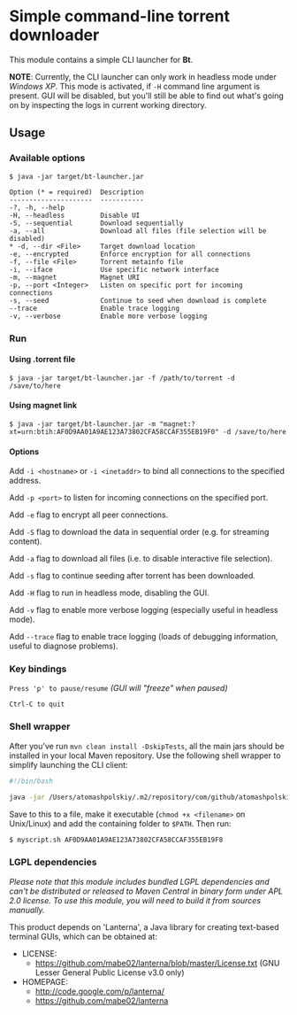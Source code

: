# Simple command-line torrent downloader

This module contains a simple CLI launcher for **Bt**.

**NOTE**: Currently, the CLI launcher can only work in headless mode under _Windows XP_. This mode is activated, if `-H` command line argument is present. GUI will be disabled, but you'll still be able to find out what's going on by inspecting the logs in current working directory.

## Usage

### Available options

```
$ java -jar target/bt-launcher.jar

Option (* = required)  Description                                     
---------------------  -----------                                     
-?, -h, --help                                                         
-H, --headless         Disable UI                                      
-S, --sequential       Download sequentially   
-a, --all              Download all files (file selection will be disabled)
* -d, --dir <File>     Target download location                        
-e, --encrypted        Enforce encryption for all connections          
-f, --file <File>      Torrent metainfo file                           
-i, --iface            Use specific network interface                  
-m, --magnet           Magnet URI                                      
-p, --port <Integer>   Listen on specific port for incoming connections
-s, --seed             Continue to seed when download is complete      
--trace                Enable trace logging                            
-v, --verbose          Enable more verbose logging  
```

### Run

#### Using .torrent file
```
$ java -jar target/bt-launcher.jar -f /path/to/torrent -d /save/to/here
```

#### Using magnet link
```
$ java -jar target/bt-launcher.jar -m "magnet:?xt=urn:btih:AF0D9AA01A9AE123A73802CFA58CCAF355EB19F0" -d /save/to/here
```

#### Options

Add `-i <hostname>` or `-i <inetaddr>` to bind all connections to the specified address.

Add `-p <port>` to listen for incoming connections on the specified port.

Add `-e` flag to encrypt all peer connections.

Add `-S` flag to download the data in sequential order (e.g. for streaming content).

Add `-a` flag to download all files (i.e. to disable interactive file selection).

Add `-s` flag to continue seeding after torrent has been downloaded.

Add `-H` flag to run in headless mode, disabling the GUI.

Add `-v` flag to enable more verbose logging (especially useful in headless mode).

Add `--trace` flag to enable trace logging (loads of debugging information, useful to diagnose problems).

### Key bindings

`Press 'p' to pause/resume` _(GUI will "freeze" when paused)_

`Ctrl-C to quit`

### Shell wrapper

After you've run `mvn clean install -DskipTests`, all the main jars should be installed in your local Maven repository. Use the following shell wrapper to simplify launching the CLI client:

```bash
#!/bin/bash

java -jar /Users/atomashpolskiy/.m2/repository/com/github/atomashpolskiy/bt-cli/1.4-SNAPSHOT/bt-cli-1.4-SNAPSHOT.jar -m "magnet:?xt=urn:btih:$1" -d ~/Downloads
```

Save to this to a file, make it executable (`chmod +x <filename>` on Unix/Linux) and add the containing folder to `$PATH`. Then run:

```bash
$ myscript.sh AF0D9AA01A9AE123A73802CFA58CCAF355EB19F8
```

### LGPL dependencies

_Please note that this module includes bundled LGPL dependencies and can't be distributed or released to Maven Central in binary form under APL 2.0 license.
To use this module, you will need to build it from sources manually._

This product depends on 'Lanterna', a Java library for creating text-based terminal GUIs, which can be obtained at:
  * LICENSE:
    * https://github.com/mabe02/lanterna/blob/master/License.txt (GNU Lesser General Public License v3.0 only)
  * HOMEPAGE:
    * http://code.google.com/p/lanterna/
    * https://github.com/mabe02/lanterna
